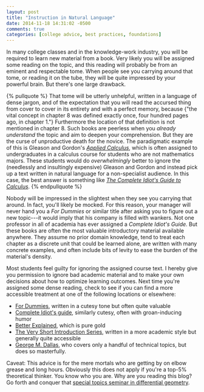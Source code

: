 ```yaml
---
layout: post
title: "Instruction in Natural Language"
date: 2014-11-18 14:31:02 -0500
comments: true
categories: [college advice, best practices, foundations]
---
```


In many college classes and in the knowledge-work industry, you will be required to learn new material from a book. Very likely you will be assigned some reading on the topic, and this reading will probably be from an eminent and respectable tome. When people see you carrying around that tome, or reading it on the tube, they will be quite impressed by your powerful brain. But there's one large drawback.

<!--more-->

{% pullquote %}
That tome will be utterly unhelpful, written in a language of dense jargon, and of the expectation that you will read the accursed thing from cover to cover in its entirety and with a perfect memory, because {"the vital concept in chapter 8 was defined exactly once, four hundred pages ago, in chapter 1."} Furthermore the location of that definition is not mentioned in chapter 8. Such books are peerless when you _already understand_ the topic and aim to deepen your comprehension. But they are the curse of unproductive death for the novice. The paradigmatic example of this is Gleason and Gordon's [_Applied Calculus_](http://www.amazon.com/Applied-Calculus-Deborah-Hughes-Hallett/dp/0470170522), which is often assigned to undergraduates in a calculus course for students who are not mathematics majors. These students would do _overwhelmingly_ better to ignore the (needlessly and insultingly expensive) Gleason and Gordon and instead pick up a text written in natural language for a non-specialist audience. In this case, the best answer is something like [_The Complete Idiot's Guide to Calculus_](http://www.amazon.com/Complete-Idiots-Guide-Calculus-Edition/dp/1592574718/ref=dp_ob_title_bk). 
{% endpullquote %}

Nobody will be impressed in the slightest when they see you carrying that around. In fact, you'll likely be mocked. For this reason, your manager will never hand you a _For Dummies_ or similar title after asking you to figure out a new topic---it would imply that his company is filled with wankers. Not one professor in all of academia has ever assigned a _Complete Idiot's Guide._ But these books are often the most valuable introductory material available anywhere. They assume no prior domain knowledge, tend to treat each chapter as a discrete unit that could be learned alone, are written with many concrete examples, and often include bits of levity to ease the burden of the material's density.

Most students feel guilty for ignoring the assigned course text. I hereby give you permission to ignore bad academic material and to make your own decisions about how to optimize learning outcomes. Next time you're assigned some dense reading, check to see if you can find a more accessible treatment at one of the following locations or elsewhere:

* [For Dummies](http://en.wikipedia.org/wiki/For_Dummies), written in a cutesy tone but often quite valuable
* [Complete Idiot's guide](http://en.wikipedia.org/wiki/Complete_Idiot%27s_Guides), similarly cutesy, often with groan-inducing humor
* [Better Explained](http://betterexplained.com), which is pure gold
* [The Very Short Introduction Series]( https://global.oup.com/academic/content/series/v/very-short-introductions-vsi/?cc=us&lang=en&), written in a more academic style but generally quite accessible
* [George M. Dallas]( https://georgemdallas.wordpress.com/2014/05/14/wavelets-4-dummies-signal-processing-fourier-transforms-and-heisenberg/), who covers only a handful of technical topics, but does so masterfully.

Caveat: This advice is for the mere mortals who are getting by on elbow grease and long hours. Obviously this does not apply if you're a top-5% theoretical thinker. You know who you are. Why are you reading this blog? Go forth and conquer that [special topics seminar in differential geometry](http://maths.anu.edu.au/math3349-special-topics-mathematics-differential-geometry). 